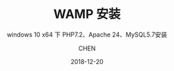 ---
layout:     post
title:      WAMP 安装
subtitle:   windows 10 x64 下 PHP7.2、Apache 24、MySQL5.7安装
date:       2018-12-20
author:     CHEN
header-img: img/1/wamp.jpg
catalog: 	 true
tags:
    - Apache
    - PHP
    - MySQL
---